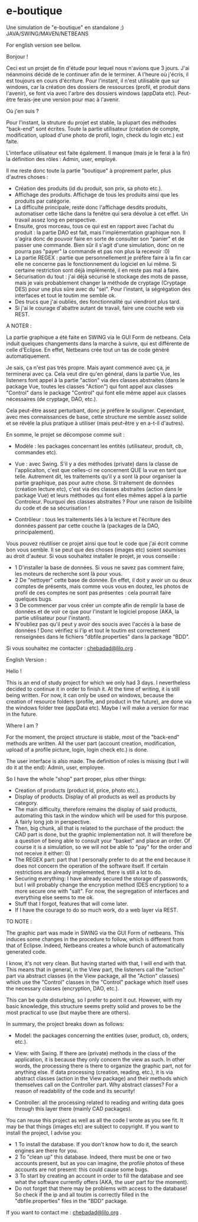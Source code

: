 # e-boutique
Une simulation de "e-boutique" en standalone ;) JAVA/SWING/MAVEN/NETBEANS

For english version see bellow.

Bonjour !

Ceci est un projet de fin d'étude pour lequel nous n'avions que 3 jours. J'ai néanmoins décidé de le continuer afin de le terminer. A l'heure où j'écris, il est toujours en cours d'écriture. Pour l'instant, il n'est utilisable que sur windows, car la création des dossiers de ressources (profil, et produit dans l'avenir), se font via avec l'arbre des dossiers windows (appData etc).
Peut-être ferais-jee une version pour mac à l'avenir.

Où j'en suis ?

Pour l'instant, la struture du projet est stable, la plupart des méthodes "back-end" sont écrites. Toute la partie utilisateur (création de compte, modification, upload d'une photo de profil, login, check du login etc.) est faite.

L'interface utilisateur est faite également. Il manque (mais je le ferai à la fin) la définition des rôles : Admin, user, employé.

Il me reste donc toute la partie "boutique" à proprement parler, plus d'autres choses :

- Création des produits (id du produit, son prix, sa photo etc.). 
- Affichage des produits. Affichage de tous les produits ainsi que les produits par catégorie.
- La difficulté principale, reste donc l'affichage desdits produits, automatiser cette tâche dans la fenêtre qui sera dévolue à cet effet. Un travail assez long en perspective.
- Ensuite, gros morceau, tous ce qui est en rapport avec l'achat du produit : la partie DAO est fait, mais l'implémentation graphique non. Il s'agira donc de pouvoir faire en sorte de consulter son "panier" et de passer une commande. Bien sûr il s'agit d'une simulation, donc on ne pourra pas "payer" la commande et pas non plus la recevoir :0)
- La partie REGEX : partie que personnellement je préfère faire à la fin car elle ne concerne pas le fonctionnement du logiciel en lui même. Si certaine restriction sont déjà implémenté, il en reste pas mal à faire.
- Sécurisation du tout : j'ai déjà sécurisé le stockage des mots de passe, mais je vais probablement changer la méthode de cryptage (Cryptage DES) pour une plus sûre avec du "sel". Pour l'instant, la ségrégation des interfaces et tout le toutim me semble ok.
- Des trucs que j'ai oubliés, des fonctionnalité qui viendront plus tard.
- Si j'ai le courage d'abattre autant de travail, faire une couche web via REST.

A NOTER :

La partie graphique a été faite en SWING via le GUI Form de netbeans. Cela induit quelques changements dans la marche à suivre, qui est différente de celle d'Eclipse. En effet, Netbeans crée tout un tas de code généré automatiquement.

Je sais, ça n'est pas très propre. Mais ayant commencé avec ça, je terminerai avec ça. Cela veut dire qu'en général, dans la partie Vue, les listeners font appel à la partie "action" via des classes abstraites (dans le package Vue, toutes les classes "Action") qui font appel aux classes "Control" dans le package "Control" qui font elle même appel aux classes nécessaires (de cryptage, DAO, etc.).

Cela peut-être assez perturbant, donc je préfère le souligner. Cependant, avec mes connaissances de base, cette structure me semble assez solide et se révèle la plus pratique à utiliser (mais peut-être y en a-t-il d'autres).

En somme, le projet se décompose comme suit :

- Modèle : les packages concernant les entités (utilisateur, produit, cb, commandes etc).

- Vue : avec Swing. S'il y a des méthodes (private) dans la classe de l'applicaiton, c'est que celles-ci ne concernent QUE la vue en tant que telle.
Autrement dit, les traitements qu'il y a sont là pour organiser la partie graphique, pas pour autre chose. Si traitement de données (création lecture etc), c'est via des classes abstraites (action dans le package Vue) et leurs méthodes qui font elles mêmes appel à la partie Controleur. Pourquoi des classes abstraites ? Pour une raison de lisibilité du code et de sa sécurisation !

- Contrôleur : tous les traitements liés à la lecture et l'écriture des données passent par cette couche là (packages de la DAO, principalement).

Vous pouvez réutiliser ce projet ainsi que tout le code que j'ai écrit comme bon vous semble. Il se peut que des choses (images etc) soient soumises au droit d'auteur. Si vous souhaitez installer le projet, je vous conseille :

- 1 D'installer la base de données. Si vous ne savez pas comment faire, les moteurs de recherche sont là pour vous.
- 2 De "nettoyer" cette base de donnée. En effet, il doit y avoir un ou deux comptes de présents, mais comme vous vous en doutez, les photos de profil de ces comptes ne sont pas présentes : cela pourrait faire quelques bugs.
- 3 De commencer par vous créer un compte afin de remplir la base de données et de voir ce que pour l'instant le logiciel propose (AKA, la partie utilisateur pour l'instant).
- N'oubliez pas qu'il peut y avoir des soucis avec l'accès à la base de données ! Donc vérifiez si l'ip et tout le toutim est correctement renseignées dans le fichiers "dbfile.properties" dans la package "BDD".


Si vous souhaitez me contacter : chebadad@lilo.org .

English Version :

Hello !

This is an end of study project for which we only had 3 days. I nevertheless decided to continue it in order to finish it. At the time of writing, it is still being written. For now, it can only be used on windows, because the creation of resource folders (profile, and product in the future), are done via the windows folder tree (appData etc).
Maybe I will make a version for mac in the future.

Where I am ?

For the moment, the project structure is stable, most of the "back-end" methods are written. All the user part (account creation, modification, upload of a profile picture, login, login check etc.) is done.

The user interface is also made. The definition of roles is missing (but I will do it at the end): Admin, user, employee.

So I have the whole "shop" part proper, plus other things:

- Creation of products (product id, price, photo etc.).
- Display of products. Display of all products as well as products by category.
- The main difficulty, therefore remains the display of said products, automating this task in the window which will be used for this purpose. A fairly long job in perspective.
- Then, big chunk, all that is related to the purchase of the product: the CAD part is done, but the graphic implementation not. It will therefore be a question of being able to consult your "basket" and place an order. Of course it is a simulation, so we will not be able to "pay" for the order and not receive it either: 0)
- The REGEX part: part that I personally prefer to do at the end because it does not concern the operation of the software itself. If certain restrictions are already implemented, there is still a lot to do.
- Securing everything: I have already secured the storage of passwords, but I will probably change the encryption method (DES encryption) to a more secure one with "salt". For now, the segregation of interfaces and everything else seems to me ok.
- Stuff that I forgot, features that will come later.
- If I have the courage to do so much work, do a web layer via REST.

TO NOTE :

The graphic part was made in SWING via the GUI Form of netbeans. This induces some changes in the procedure to follow, which is different from that of Eclipse. Indeed, Netbeans creates a whole bunch of automatically generated code.

I know, it's not very clean. But having started with that, I will end with that. This means that in general, in the View part, the listeners call the "action" part via abstract classes (in the View package, all the "Action" classes) which use the "Control" classes in the "Control" package which itself uses the necessary classes (encryption, DAO, etc.).

This can be quite disturbing, so I prefer to point it out. However, with my basic knowledge, this structure seems pretty solid and proves to be the most practical to use (but maybe there are others).

In summary, the project breaks down as follows:

- Model: the packages concerning the entities (user, product, cb, orders, etc.).

- View: with Swing. If there are (private) methods in the class of the application, it is because they only concern the view as such.
In other words, the processing there is there to organize the graphic part, not for anything else. If data processing (creation, reading, etc.), it is via abstract classes (action in the View package) and their methods which themselves call on the Controller part. Why abstract classes? For a reason of readability of the code and its security!

- Controller: all the processing related to reading and writing data goes through this layer there (mainly CAD packages).

You can reuse this project as well as all the code I wrote as you see fit. It may be that things (images etc) are subject to copyright. If you want to install the project, I advise you:

- 1 To install the database. If you don't know how to do it, the search engines are there for you.
- 2 To "clean up" this database. Indeed, there must be one or two accounts present, but as you can imagine, the profile photos of these accounts are not present: this could cause some bugs.
- 3 To start by creating an account in order to fill the database and see what the software currently offers (AKA, the user part for the moment).
- Do not forget that there may be problems with access to the database! So check if the ip and all toutim is correctly filled in the "dbfile.properties" files in the "BDD" package.

If you want to contact me : chebadad@lilo.org .
